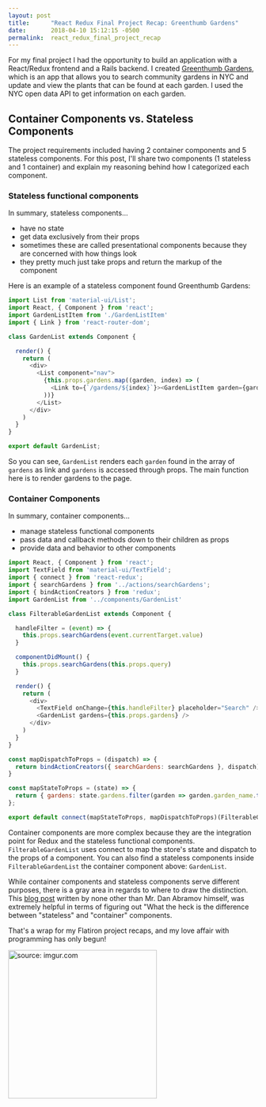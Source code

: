 ```yaml
---
layout: post
title:      "React Redux Final Project Recap: Greenthumb Gardens"
date:       2018-04-10 15:12:15 -0500
permalink:  react_redux_final_project_recap
---
```


For my final project I had the opportunity to build an application with a React/Redux frontend and a Rails backend. I created [Greenthumb Gardens](https://github.com/hcarnes/greenthumb), which is an app that allows you to search community gardens in NYC and update and view the plants that can be found at each garden. I used the NYC open data API to get information on each garden.

## Container Components vs. Stateless Components

The project requirements included having 2 container components and 5 stateless components. For this post, I'll share two components (1 stateless and 1 container) and explain my reasoning behind how I categorized each component.

### Stateless functional components

In summary, stateless components...

* have no state
* get data exclusively from their props
* sometimes these are called presentational components because they are concerned with how things look
* they pretty much just take props and return the markup of the component

Here is an example of a stateless component found Greenthumb Gardens:

```javascript
import List from 'material-ui/List';
import React, { Component } from 'react';
import GardenListItem from './GardenListItem'
import { Link } from 'react-router-dom';

class GardenList extends Component {

  render() {
    return (
      <div>
        <List component="nav">
          {this.props.gardens.map((garden, index) => (
            <Link to={`/gardens/${index}`}><GardenListItem garden={garden} /></Link>
          ))}
        </List>
      </div>
    )
  }
}

export default GardenList;
```
So you can see, `GardenList` renders each `garden` found in the array of `gardens` as link and `gardens` is accessed through props. The main function here is to render gardens to the page.

### Container Components

In summary, container components...

* manage stateless functional components
* pass data and callback methods down to their children as props
* provide data and behavior to other components

```javascript
import React, { Component } from 'react';
import TextField from 'material-ui/TextField';
import { connect } from 'react-redux';
import { searchGardens } from '../actions/searchGardens';
import { bindActionCreators } from 'redux';
import GardenList from '../components/GardenList'

class FilterableGardenList extends Component {

  handleFilter = (event) => {
    this.props.searchGardens(event.currentTarget.value)
  }

  componentDidMount() {
    this.props.searchGardens(this.props.query)
  }

  render() {
    return (
      <div>
        <TextField onChange={this.handleFilter} placeholder="Search" />
        <GardenList gardens={this.props.gardens} />
      </div>
    )
  }
}

const mapDispatchToProps = (dispatch) => {
  return bindActionCreators({ searchGardens: searchGardens }, dispatch)
}

const mapStateToProps = (state) => {
  return { gardens: state.gardens.filter(garden => garden.garden_name.toLowerCase().includes(state.query)) };
};

export default connect(mapStateToProps, mapDispatchToProps)(FilterableGardenList)
```
Container components are more complex because they are the integration point for Redux and the stateless functional components. `FilterableGardenList` uses connect to map the store's state and dispatch to the props of a component. You can also find a stateless components inside `FilterableGardenList` the container component above: `GardenList`.

While container components and stateless components serve different purposes, there is a gray area in regards to where to draw the distinction. This [blog post](https://medium.com/@dan_abramov/smart-and-dumb-components-7ca2f9a7c7d0) written by none other than Mr. Dan Abramov himself, was extremely helpful in terms of figuring out "What the heck is the difference between "stateless" and "container" components.

That's a wrap for my Flatiron project recaps, and my love affair with programming has only begun!

<img src="https://i.imgur.com/yxWLcMz.gif" title="source: imgur.com" height="300" width="300" class="img-responsive">


